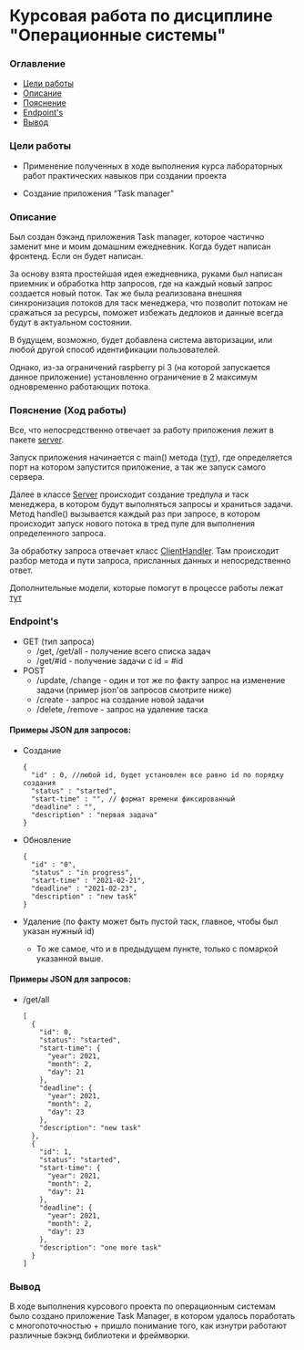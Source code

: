 # Курсовая работа по дисциплине "Операционные системы"

### Оглавление
* [Цели работы](#Aims)
* [Описание](#Description)
* [Пояснение](#Explanation)
* [Endpoint's](#Endpoint)
* [Вывод](#Conclusion)

### <a name="Aims"></a>	Цели работы
* Применение полученных в ходе выполнения курса лабораторных работ практических навыков при создании проекта

* Создание приложения “Task manager”

### <a name="Description"></a>	Описание
Был создан бэкэнд приложения Task manager, которое частично заменит мне и моим домашним ежедневник. 
Когда будет написан фронтенд. Если он будет написан.

За основу взята простейшая идея ежедневника, руками был написан приемник и обработка http запросов,
где на каждый новый запрос создается новый поток. Так же была реализована внешняя синхронизация потоков для таск менеджера,
что позволит потокам не сражаться за ресурсы, поможет избежать дедлоков и данные всегда будут в актуальном состоянии.

В будущем, возможно, будет добавлена система авторизации, или любой другой способ идентификации пользователей.

Однако, из-за ограничений raspberry pi 3 (на которой запускается данное приложение) 
установленно ограничение в 2 максимум одновременно работающих потока.


### <a name="Explanation"></a> Пояснение (Ход работы)

Все, что непосредственно отвечает за работу приложения лежит в пакете 
[server](https://github.com/pupptmstr/TaskManagerBackend/tree/master/src/main/kotlin/com/pupptmstr/taskmanager/server).

Запуск приложения начинается с main() метода ([тут](https://github.com/pupptmstr/TaskManagerBackend/blob/master/src/main/kotlin/com/pupptmstr/taskmanager/server/Main.kt)),
где определяется порт на котором запустится приложение, а так же запуск самого сервера.

Далее в классе [Server](https://github.com/pupptmstr/TaskManagerBackend/blob/master/src/main/kotlin/com/pupptmstr/taskmanager/server/Server.kt)
происходит создание тредпула и таск менеджера, в котором будут выполняться запросы и храниться задачи.
Метод handle() вызывается каждый раз при запросе, в котором происходит запуск 
нового потока в тред пуле для выполнения определенного запроса. 

За обработку запроса отвечает класс 
[ClientHandler](https://github.com/pupptmstr/TaskManagerBackend/blob/master/src/main/kotlin/com/pupptmstr/taskmanager/server/ClientHandler.kt).
Там происходит разбор метода и пути запроса, присланных данных и непосредственно ответ.

Дополнительные модели, которые помогут в процессе работы лежат [тут](https://github.com/pupptmstr/TaskManagerBackend/tree/master/src/main/kotlin/com/pupptmstr/taskmanager/models)

### <a name="Endpoint"></a> Endpoint's
 
- GET (тип запроса)
    * /get, /get/all - получение всего списка задач
    * /get/#id - получение задачи с id = #id
- POST
    * /update, /change - один и тот же по факту запрос на изменение задачи (пример json'ов запросов смотрите ниже)
    * /create - запрос на создание новой задачи
    * /delete, /remove - запрос на удаление таска
    
#### Примеры JSON для запросов:


- Создание

      {
        "id" : 0, //любой id, будет установлен все равно id по порядку создания
        "status" : "started",
        "start-time" : "", // формат времени фиксированный
        "deadline" : "",
        "description" : "первая задача"
      }

- Обновление

      {
        "id" : "0",
        "status" : "in progress",
        "start-time" : "2021-02-21",
        "deadline" : "2021-02-23",
        "description" : "new task"
      }

- Удаление (по факту может быть пустой таск, главное, чтобы был указан нужный id)
    * То же самое, что и в предыдущем пункте, только с помаркой указанной выше.


#### Примеры JSON для запросов:


- /get/all
      
      [
        {
          "id": 0,
          "status": "started",
          "start-time": {
            "year": 2021,
            "month": 2,
            "day": 21
          },
          "deadline": {
            "year": 2021,
            "month": 2,
            "day": 23
          },
          "description": "new task"
        },
        {
          "id": 1,
          "status": "started",
          "start-time": {
            "year": 2021,
            "month": 2,
            "day": 21
          },
          "deadline": {
            "year": 2021,
            "month": 2,
            "day": 23
          },
          "description": "one more task"
        }
      ]




### <a name="Conclusion"></a> Вывод

В ходе выполнения курсового проекта по операционным системам было 
создано приложение Task Manager, в котором удалось поработать с многопоточностью +
пришло понимание того, как изнутри работают различные бэкэнд библиотеки и фреймворки.


